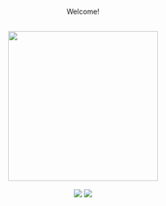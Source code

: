 <div dir="auto" align = "center">

Welcome!
    
<br>
    <a href="https://github.com/PedroTDrehmer ">
        <img src="https://github-readme-stats.vercel.app/api/top-langs/?username=PedroTDrehmer" style="max-width: 100%"; height="300em">
    </a>
</div>

<br>

<div align = "center">
  <a href="https://www.linkedin.com/in/pedrodrehmer/"><img src="https://img.shields.io/badge/LinkedIn-0077B5?style=for-the-badge&logo=linkedin&logoColor=white" target="_blank"></a>
  <a href = "mailto:pedrodrehmer@outlook.com"><img src="https://img.shields.io/badge/Microsoft_Outlook-0078D4?style=for-the-badge&logo=microsoft-outlook&logoColor=white" target="_blank"></a>
</div>

